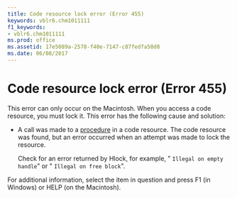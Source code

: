 ```yaml
---
title: Code resource lock error (Error 455)
keywords: vblr6.chm1011111
f1_keywords:
- vblr6.chm1011111
ms.prod: office
ms.assetid: 17e5089a-2578-f40e-7147-c87fedfa50d8
ms.date: 06/08/2017
---
```



# Code resource lock error (Error 455)

This error can only occur on the Macintosh. When you access a code resource, you must lock it. This error has the following cause and solution:



- A call was made to a [procedure](../../Glossary/vbe-glossary.md) in a code resource. The code resource was found, but an error occurred when an attempt was made to lock the resource.
    
    Check for an error returned by Hlock, for example, " `Illegal on empty handle`" or " `Illegal on free block`".
    

For additional information, select the item in question and press F1 (in Windows) or HELP (on the Macintosh).

